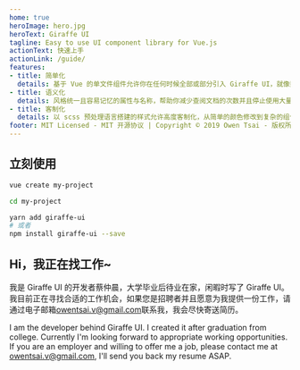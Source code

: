 ```yaml
---
home: true
heroImage: hero.jpg
heroText: Giraffe UI
tagline: Easy to use UI component library for Vue.js
actionText: 快速上手
actionLink: /guide/
features:
- title: 简单化
  details: 基于 Vue 的单文件组件允许你在任何时候全部或部分引入 Giraffe UI，就像数 1，2，3 一样容易。
- title: 语义化
  details: 风格统一且容易记忆的属性与名称，帮助你减少查阅文档的次数并且停止使用大量 class 标识一个 HTML 元素。
- title: 客制化
  details: 以 scss 预处理语言搭建的样式允许高度客制化，从简单的颜色修改到复杂的组件样式覆写都易如反掌。
footer: MIT Licensed - MIT 开源协议 | Copyright © 2019 Owen Tsai - 版权所有 © 2019 蔡仲晨
---
```


## 立刻使用

```bash
vue create my-project

cd my-project

yarn add giraffe-ui
# 或者
npm install giraffe-ui --save
```

## Hi，我正在找工作~

我是 Giraffe UI 的开发者蔡仲晨，大学毕业后待业在家，闲暇时写了 Giraffe UI。我目前正在寻找合适的工作机会，如果您是招聘者并且愿意为我提供一份工作，请通过电子邮箱[owentsai.v@gmail.com](mailto://owentsai.v@gmail.com)联系我，我会尽快寄送简历。

I am the developer behind Giraffe UI. I created it after graduation from college. Currently I'm looking forward to appropriate working opportunities. If you are an employer and willing to offer me a job, please contact me at [owentsai.v@gmail.com](mailto://owentsai.v@gmail.com), I'll send you back my resume ASAP.